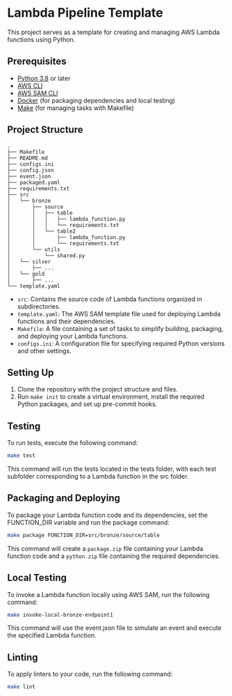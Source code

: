 # Lambda Pipeline Template

This project serves as a template for creating and managing AWS Lambda functions using Python.

## Prerequisites

- [Python 3.8](https://www.python.org/downloads/) or later
- [AWS CLI](https://aws.amazon.com/cli/)
- [AWS SAM CLI](https://docs.aws.amazon.com/serverless-application-model/latest/developerguide/serverless-sam-cli-install.html)
- [Docker](https://www.docker.com/get-started) (for packaging dependencies and local testing)
- [Make](https://www.gnu.org/software/make/) (for managing tasks with Makefile)


## Project Structure

```
.
├── Makefile
├── README.md
├── configs.ini
├── config.json
├── event.json
├── packaged.yaml
├── requirements.txt
├── src
│   └── bronze
│       ├── source
│       │   ├── table
│       │   │   ├── lambda_function.py
│       │   │   └── requirements.txt
│       │   └── table2
│       │       ├── lambda_function.py
│       │       └── requirements.txt
│       └── utils
│           └── shared.py
│   └── silver
│       ├── ...
│   └── gold
│       ├── ...
└── template.yaml
```


- `src`: Contains the source code of Lambda functions organized in subdirectories.
- `template.yaml`: The AWS SAM template file used for deploying Lambda functions and their dependencies.
- `Makefile`: A file containing a set of tasks to simplify building, packaging, and deploying your Lambda functions.
- `configs.ini`: A configuration file for specifying required Python versions and other settings.

## Setting Up

1. Clone the repository with the project structure and files.
2. Run `make init` to create a virtual environment, install the required Python packages, and set up pre-commit hooks.

## Testing

To run tests, execute the following command:

```bash
make test
```

This command will run the tests located in the tests folder, with each test subfolder corresponding to a Lambda function in the src folder.

## Packaging and Deploying
To package your Lambda function code and its dependencies, set the FUNCTION_DIR variable and run the package command:

```bash
make package FUNCTION_DIR=src/bronze/source/table
```

This command will create a `package.zip` file containing your Lambda function code and a `python.zip` file containing the required dependencies.


## Local Testing
To invoke a Lambda function locally using AWS SAM, run the following command:

```bash
make invoke-local-bronze-endpoint1
```

This command will use the event.json file to simulate an event and execute the specified Lambda function.

## Linting
To apply linters to your code, run the following command:

```bash
make lint
```
